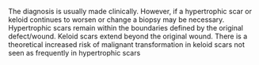 The diagnosis is usually made clinically. However, if a hypertrophic scar or keloid continues to worsen or change a biopsy may be necessary. Hypertrophic scars remain within the boundaries defined by the original defect/wound. Keloid scars extend beyond the original wound. There is a theoretical increased risk of malignant transformation in keloid scars not seen as frequently in hypertrophic scars